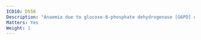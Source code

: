 ```yaml
---
ICD10: D550
Description: "Anaemia due to glucose-6-phosphate dehydrogenase [G6PD] deficiency"
Matters: Yes
Weight: 1
---
```

